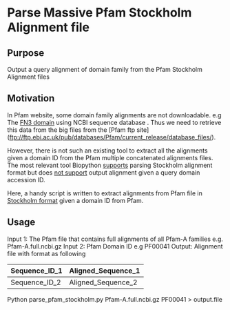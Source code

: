 # Parse Massive Pfam Stockholm Alignment file

## Purpose

Output a query alignment of domain family from the Pfam Stockholm Alignment files

## Motivation 

In Pfam website, some domain family alignments are not downloadable. e.g The [FN3 domain](https://pfam.xfam.org/family/fn3#tabview=tab3) using NCBI sequence database . Thus we need to retrieve this data from the big files from the [Pfam ftp site] (ftp://ftp.ebi.ac.uk/pub/databases/Pfam/current_release/database_files/). 

However, there is not such an existing tool to extract all the alignments given a domain ID from the Pfam multiple concatenated alignments files. The most relevant tool Biopython [supports](https://biopython.org/DIST/docs/api/Bio.AlignIO.StockholmIO.StockholmIterator-class.html) parsing Stockholm alignment format but does [not support](https://github.com/biopython/biopython/issues/1977) output alignment given a query domain accession ID.    

Here, a handy script is written to extract alignments from Pfam file in [Stockholm format](http://sonnhammer.sbc.su.se/Stockholm.html) given a domain ID from Pfam. 

## Usage

Input 1: The Pfam file that contains full alignments of all Pfam-A families e.g. Pfam-A.full.ncbi.gz 
Input 2: Pfam Domain ID e.g PF00041
Output: Alignment file with format as following

Sequence_ID_1 | Aligned_Sequence_1
--- | --- 
Sequence_ID_2 | Aligned_Sequence_2


Python parse_pfam_stockholm.py Pfam-A.full.ncbi.gz PF00041 > output.file 



